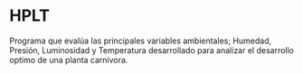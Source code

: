 # HPLT
Programa que evalúa las principales variables ambientales; Humedad, Presión, Luminosidad y Temperatura desarrollado para analizar el desarrollo optimo de una planta carnívora.
